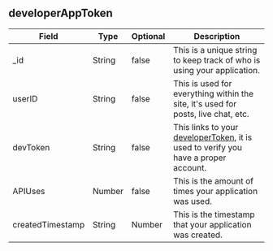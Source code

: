 ## developerAppToken
| Field | Type | Optional | Description |
| -- | -- | -- | -- |
| _id | String | false | This is a unique string to keep track of who is using your application. |
| userID | String | false | This is used for everything within the site, it's used for posts, live chat, etc. |
| devToken | String | false | This links to your [developerToken](./developerToken.md), it is used to verify you have a proper account. |
| APIUses | Number | false | This is the amount of times your application was used. |
| createdTimestamp | String | Number | This is the timestamp that your application was created. |